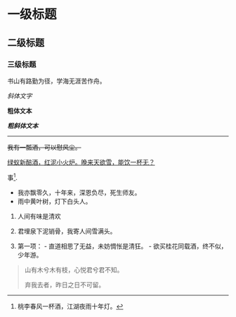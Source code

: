 # 一级标题

## 二级标题

### 三级标题

书山有路勤为径，学海无涯苦作舟。

*斜体文字*

**粗体文本**

***粗斜体文本***

***

~~我有一瓢酒，可以慰风尘。~~

<u>绿蚁新醅酒，红泥小火炉。晚来天欲雪，能饮一杯无？</u>

事[^RUNOOB].

[^RUNOOB]:桃李春风一杯酒，江湖夜雨十年灯。

* 我亦飘零久，十年来，深恩负尽，死生师友。
* 雨中黄叶树，灯下白头人。

1. 人间有味是清欢

2. 君埋泉下泥销骨，我寄人间雪满头。
3. 第一项：
       -    直道相思了无益，未妨惆怅是清狂。
       -    欲买桂花同载酒，终不似，少年游。

> 山有木兮木有枝，心悦君兮君不知。
>
> 弃我去者，昨日之日不可留。



